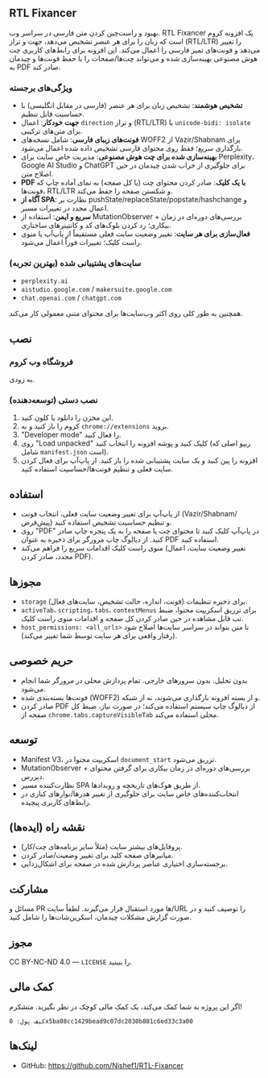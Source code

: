 ## RTL Fixancer

بهبود و راست‌چین کردن متن فارسی در سراسر وب. RTL Fixancer یک افزونه کروم است که زبان را برای هر عنصر تشخیص می‌دهد، جهت و تراز (RTL/LTR) را تغییر می‌دهد و فونت‌های تمیز فارسی را اعمال می‌کند. این افزونه برای رابط‌های کاربری چت هوش مصنوعی بهینه‌سازی شده و می‌تواند چت‌ها/صفحات را با حفظ فونت‌ها و چیدمان به PDF صادر کند.

### ویژگی‌های برجسته
- **تشخیص هوشمند**: تشخیص زبان برای هر عنصر (فارسی در مقابل انگلیسی) با حساسیت قابل تنظیم.
- **جهت خودکار**: اعمال `direction` و تراز (RTL/LTR) با `unicode-bidi: isolate` برای متن‌های ترکیبی.
- **فونت‌های زیبای فارسی**: شامل نسخه‌های WOFF2 از Vazir/Shabnam برای بارگذاری سریع؛ فقط روی محتوای فارسی تشخیص داده شده اعمال می‌شود.
- **بهینه‌سازی شده برای چت هوش مصنوعی**: مدیریت خاص سایت برای Perplexity، Google AI Studio و ChatGPT برای جلوگیری از خراب شدن چیدمان در حین اصلاح متن.
- **PDF با یک کلیک**: صادر کردن محتوای چت (یا کل صفحه) به نمای آماده چاپ که فونت‌ها، RTL/LTR و شکستن صفحه را حفظ می‌کند.
- **آگاه از SPA**: نظارت بر pushState/replaceState/popstate/hashchange و اعمال مجدد در تغییرات مسیر.
- **سریع و ایمن**: استفاده از MutationObserver + بررسی‌های دوره‌ای در زمان بیکاری؛ رد کردن بلوک‌های کد و کانتینرهای ساختاری.
- **فعال‌سازی برای هر سایت**: تغییر وضعیت سایت فعلی مستقیماً از پاپ‌آپ یا منوی راست کلیک؛ تغییرات فوراً اعمال می‌شود.

### سایت‌های پشتیبانی شده (بهترین تجربه)
- `perplexity.ai`
- `aistudio.google.com` / `makersuite.google.com`
- `chat.openai.com` / `chatgpt.com`

همچنین به طور کلی روی اکثر وب‌سایت‌ها برای محتوای متنی معمولی کار می‌کند.

## نصب

### فروشگاه وب کروم
به زودی.

### نصب دستی (توسعه‌دهنده)
1) این مخزن را دانلود یا کلون کنید.
2) کروم را باز کنید و به `chrome://extensions` بروید.
3) "Developer mode" را فعال کنید.
4) روی "Load unpacked" کلیک کنید و پوشه افزونه را انتخاب کنید (ریپو اصلی که شامل `manifest.json` است).
5) افزونه را پین کنید و یک سایت پشتیبانی شده را باز کنید. از پاپ‌آپ برای فعال کردن سایت فعلی و تنظیم فونت‌ها/حساسیت استفاده کنید.

## استفاده
- از پاپ‌آپ برای تغییر وضعیت سایت فعلی، انتخاب فونت (Vazir/Shabnam/پیش‌فرض) و تنظیم حساسیت تشخیص استفاده کنید.
- روی "PDF" در پاپ‌آپ کلیک کنید تا محتوای چت یا صفحه را به یک پنجره چاپ صادر کنید. از دیالوگ چاپ مرورگر برای ذخیره به عنوان PDF استفاده کنید.
- منوی راست کلیک اقدامات سریع را فراهم می‌کند (تغییر وضعیت سایت، اعمال مجدد، صادر کردن PDF).

## مجوزها
- `storage` برای ذخیره تنظیمات (فونت، اندازه، حالت تشخیص، سایت‌های فعال).
- `activeTab`، `scripting`، `tabs`، `contextMenus` برای تزریق اسکریپت محتوا، ضبط تب قابل مشاهده در حین صادر کردن کل صفحه و اقدامات منوی راست کلیک.
- `host_permissions: <all_urls>` تا متن بتواند در سراسر سایت‌ها اصلاح شود (رفتار واقعی برای هر سایت توسط شما تغییر می‌کند).

## حریم خصوصی
- بدون تحلیل. بدون سرورهای خارجی. تمام پردازش محلی در مرورگر شما انجام می‌شود.
- فونت‌ها بسته‌بندی شده (WOFF2) و از بسته افزونه بارگذاری می‌شوند، نه از شبکه.
- صادر کردن PDF از دیالوگ چاپ سیستم استفاده می‌کند؛ در صورت نیاز، ضبط کل صفحه از `chrome.tabs.captureVisibleTab` محلی استفاده می‌کند.

## توسعه
- Manifest V3، اسکریپت محتوا در `document_start` تزریق می‌شود.
- MutationObserver + بررسی‌های دوره‌ای در زمان بیکاری برای گرفتن محتوای دیررس.
- نظارت‌کننده مسیر SPA از طریق هوک‌های تاریخچه و رویدادها.
- انتخاب‌کننده‌های خاص سایت برای جلوگیری از تغییر هدرها/نوارهای کناری در رابط‌های کاربری پیچیده.

## نقشه راه (ایده‌ها)
- پروفایل‌های بیشتر سایت (مثلاً سایر برنامه‌های چت/کار).
- میانبرهای صفحه کلید برای تغییر وضعیت/صادر کردن.
- برجسته‌سازی اختیاری عناصر پردازش شده در صفحه برای اشکال‌زدایی.

## مشارکت
مسائل و PR ها مورد استقبال قرار می‌گیرند. لطفاً سایت/URL را توصیف کنید و در صورت گزارش مشکلات چیدمان، اسکرین‌شات‌ها را شامل کنید.

## مجوز
CC BY-NC-ND 4.0 — `LICENSE` را ببینید.

## کمک مالی
اگر این پروژه به شما کمک می‌کند، یک کمک مالی کوچک در نظر بگیرید. متشکرم!

```
کیف پول: 0x5ba08cc1429bead9c07dc2030b881c6ed33c3a00
```

## لینک‌ها
- GitHub: https://github.com/Nishef1/RTL-Fixancer